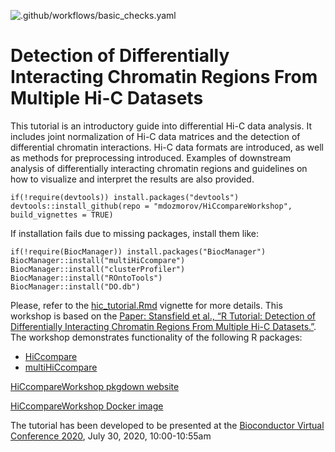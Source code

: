 <!--[![Build Status](https://travis-ci.org/dozmorovlab/HiCcompareWorkshop.svg?branch=master)](https://travis-ci.com/github/dozmorovlab/HiCcompareWorkshop/builds)-->

![.github/workflows/basic_checks.yaml](https://github.com/mdozmorov/HiCcompareWorkshop/workflows/.github/workflows/basic_checks.yaml/badge.svg)

# Detection of Differentially Interacting Chromatin Regions From Multiple Hi-C Datasets

This tutorial is an introductory guide into differential Hi-C data analysis. It includes joint normalization of Hi-C data matrices and the detection of differential chromatin interactions. Hi-C data formats are introduced, as well as methods for  preprocessing introduced. Examples of downstream analysis of differentially interacting chromatin regions and guidelines on how to visualize and interpret the results are also provided.

```
if(!require(devtools)) install.packages("devtools")
devtools::install_github(repo = "mdozmorov/HiCcompareWorkshop", build_vignettes = TRUE)
```

If installation fails due to missing packages, install them like:

```
if(!require(BiocManager)) install.packages("BiocManager")
BiocManager::install("multiHiCcompare")
BiocManager::install("clusterProfiler")
BiocManager::install("ROntoTools")
BiocManager::install("DO.db")
```

Please, refer to the [hic_tutorial.Rmd](vignettes/hic_tutorial.Rmd) vignette for more details. This workshop is based on the [Paper: Stansfield et al., “R Tutorial: Detection of Differentially Interacting Chromatin Regions From Multiple Hi-C Datasets.”](https://currentprotocols.onlinelibrary.wiley.com/doi/abs/10.1002/cpbi.76). The workshop demonstrates functionality of the following R packages:

* [HiCcompare](https://www.bioconductor.org/packages/HiCcompare)
* [multiHiCcompare](https://bioconductor.org/packages/multiHiCcompare)

[HiCcompareWorkshop pkgdown website](https://mdozmorov.github.io/HiCcompareWorkshop/)

[HiCcompareWorkshop Docker image](https://hub.docker.com/repository/docker/mdozmorov/hiccompareworkshop)

The tutorial has been developed to be presented at the [Bioconductor Virtual Conference 2020](https://bioc2020.bioconductor.org/), July 30, 2020, 10:00-10:55am

